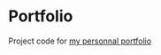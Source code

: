 # Portfolio
Project code for [my personnal portfolio](https://emeric-colombet.github.io/Portfolio/) 

